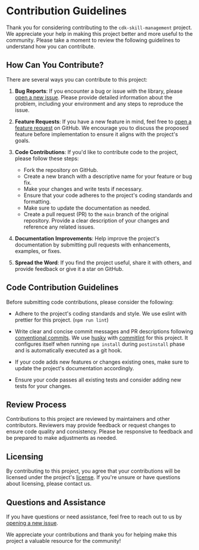 # Contribution Guidelines

Thank you for considering contributing to the `cdk-skill-management` project.
We appreciate your help in making this project better and more useful to the community.
Please take a moment to review the following guidelines to understand how you can contribute.

## How Can You Contribute?

There are several ways you can contribute to this project:

1. **Bug Reports**: If you encounter a bug or issue with the library,
   please [open a new issue](https://github.com/t0bst4r/cdk-skill-management/issues/new). Please provide detailed
   information about the problem, including your environment and any steps to reproduce the issue.

2. **Feature Requests**: If you have a new feature in mind, feel free
   to [open a feature request](https://github.com/t0bst4r/cdk-skill-management/issues/new) on GitHub. We encourage you to
   discuss the proposed feature before implementation to ensure it aligns with the project's goals.

3. **Code Contributions**: If you'd like to contribute code to the project, please follow these steps:

    - Fork the repository on GitHub.
    - Create a new branch with a descriptive name for your feature or bug fix.
    - Make your changes and write tests if necessary.
    - Ensure that your code adheres to the project's coding standards and formatting.
    - Make sure to update the documentation as needed.
    - Create a pull request (PR) to the `main` branch of the original repository. Provide a clear description of your
      changes and reference any related issues.

4. **Documentation Improvements**: Help improve the project's documentation by submitting pull requests with
   enhancements, examples, or fixes.

5. **Spread the Word**: If you find the project useful, share it with others, and provide feedback or give it a star on
   GitHub.

## Code Contribution Guidelines

Before submitting code contributions, please consider the following:

- Adhere to the project's coding standards and style. We use eslint with prettier for this project. (`npm run lint`)

- Write clear and concise commit messages and PR descriptions following [conventional commits](https://www.conventionalcommits.org/).
  We use [husky](https://typicode.github.io/husky/) with [commitlint](https://commitlint.js.org/) for this project. It configures itself when running `npm install` during `postinstall` phase and is automatically executed as a git hook.

- If your code adds new features or changes existing ones, make sure to update the project's documentation accordingly.

- Ensure your code passes all existing tests and consider adding new tests for your changes.

## Review Process

Contributions to this project are reviewed by maintainers and other contributors. Reviewers may provide feedback or
request changes to ensure code quality and consistency. Please be responsive to feedback and be prepared to make
adjustments as needed.

## Licensing

By contributing to this project, you agree that your contributions will be licensed under the
project's [license](LICENSE). If you're unsure or have questions about licensing, please contact us.

## Questions and Assistance

If you have questions or need assistance, feel free to reach out to us by [opening a new issue](https://github.com/t0bst4r/cdk-skill-management/issues/new).

We appreciate your contributions and thank you for helping make this project a valuable resource for the community!
